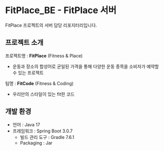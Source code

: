 # FitPlace_BE - FitPlace 서버
FitPlace 프로젝트의 서버 담당 리포지터리입니다.

## 프로젝트 소개
프로젝트명 : **FitPlace** (Fitness & Place)
- 운동과 장소의 합성어로 균일된 가격을 통해 다양한 운동 종목을 소비자가 예약할 수 있는 프로젝트

팀명 : **FitCode** (Fitness & Coding)
- 우리만의 스타일이 있는 fit한 코드

## 개발 환경
- 언어 : Java 17
- 프레임워크 : Spring Boot 3.0.7
  - 빌드 관리 도구 : Gradle 7.6.1
  - Packaging : Jar
